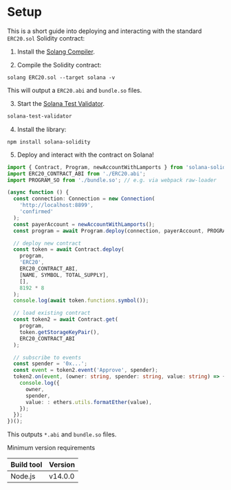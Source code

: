# Setup

This is a short guide into deploying and interacting with the standard `ERC20.sol` Solidity contract:

1. Install the [Solang Compiler](https://solang.readthedocs.io/en/latest/).

2. Compile the Solidity contract:

```
solang ERC20.sol --target solana -v
```

This will output a `ERC20.abi` and `bundle.so` files.

3. Start the [Solana Test Validator](https://docs.solana.com/developing/test-validator).

```bash
solana-test-validator
```

4. Install the library:

```
npm install solana-solidity
```

5. Deploy and interact with the contract on Solana!

```typescript
import { Contract, Program, newAccountWithLamports } from 'solana-solidity';
import ERC20_CONTRACT_ABI from './ERC20.abi';
import PROGRAM_SO from './bundle.so'; // e.g. via webpack raw-loader

(async function () {
  const connection: Connection = new Connection(
    'http://localhost:8899',
    'confirmed'
  );
  const payerAccount = newAccountWithLamports();
  const program = await Program.deploy(connection, payerAccount, PROGRAM_SO);

  // deploy new contract
  const token = await Contract.deploy(
    program,
    'ERC20',
    ERC20_CONTRACT_ABI,
    [NAME, SYMBOL, TOTAL_SUPPLY],
    [],
    8192 * 8
  );
  console.log(await token.functions.symbol());

  // load existing contract
  const token2 = await Contract.get(
    program,
    token.getStorageKeyPair(),
    ERC20_CONTRACT_ABI
  );

  // subscribe to events
  const spender = '0x...';
  const event = token2.event('Approve', spender);
  token2.on(event, (owner: string, spender: string, value: string) => {
    console.log({
      owner,
      spender,
      value: : ethers.utils.formatEther(value),
    });
  });
})();
```

This outputs `*.abi` and `bundle.so` files.

Minimum version requirements

| Build tool | Version |
| :--------- | :------ |
| Node.js    | v14.0.0 |
